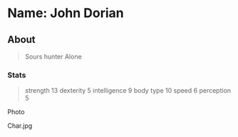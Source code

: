 # Name: John Dorian

## About

> Sours hunter
> Alone

### Stats

> strength 13
> dexterity 5
> intelligence 9
> body type 10
> speed 6
> perception 5

Photo

Char.jpg